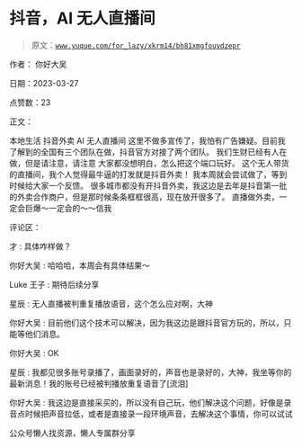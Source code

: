# 抖音，AI 无人直播间

> 原文：[`www.yuque.com/for_lazy/xkrm14/bh81xmgfouvdzepr`](https://www.yuque.com/for_lazy/xkrm14/bh81xmgfouvdzepr)



作者： 你好大吴



日期：2023-03-27



点赞数：23

<ne-card data-card-name="hr" data-card-type="block" id="BVy6L" data-event-boundary="card">

正文：



本地生活 抖音外卖 AI 无人直播间 这里不做多宣传了，我怕有广告嫌疑。目前我了解到的全国有三个团队在做，抖音官方对接了两个团队。 我们生财已经有人在做，但是请注意，请注意 大家都没想明白，怎么把这个端口玩好。 这个无人带货的直播间，我个人觉得最牛逼的打发就是抖音外卖！ 我本周就会尝试做了，等到时候给大家一个反馈。 很多城市都没有开抖音外卖，我这边是去年是抖音第一批的外卖合作商户，但是那时候条条框框很高，现在放开很多了。 直播做外卖，一定会巨爆～一定会的～～信我

<ne-card data-card-name="hr" data-card-type="block" id="qNLRe" data-event-boundary="card">

评论区：



才 : 具体咋样做？



你好大吴 : 哈哈哈，本周会有具体结果～



Luke 王子 : 期待后续分享



星辰 : 无人直播被判重复播放语音，这个怎么应对啊，大神



你好大吴 : 目前他们这个技术可以解决，因为我这边是跟抖音官方玩的，所以，只能等他们消息。



你好大吴 : OK



星辰 : 我都见很多账号录播了，画面录好的，声音也是录好的，大神，我坐等你的最新消息！我的账号已经被判播放重复语音了[流泪]



你好大吴 : 我这边是直接采买的，所以没有自己玩，他们解决这个问题，好像是录音点时候把声音拉低，或者是直接录一段环境声音，去解决这个事情，你可以试试

<ne-card data-card-name="hr" data-card-type="block" id="grTX6" data-event-boundary="card">

公众号懒人找资源，懒人专属群分享

</ne-card></ne-card></ne-card>